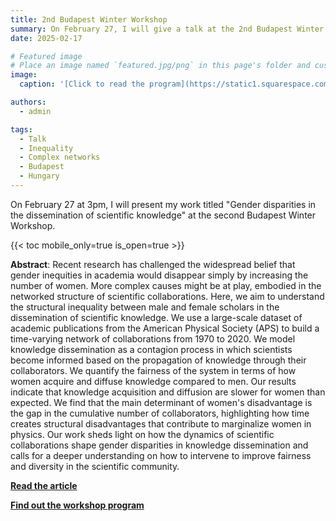 ```yaml
---
title: 2nd Budapest Winter Workshop
summary: On February 27, I will give a talk at the 2nd Budapest Winter Workshop
date: 2025-02-17

# Featured image
# Place an image named `featured.jpg/png` in this page's folder and customize its options here.
image:
  caption: '[Click to read the program](https://static1.squarespace.com/static/5f9fd5c50da41f74e9a62d36/t/67b360ccfa547030164ea3d6/1739808972590/BUDAPEST+WINTER+WORKSHOP+2025.pdf)'

authors:
  - admin

tags:
  - Talk
  - Inequality
  - Complex networks
  - Budapest
  - Hungary
---
```


On February 27 at 3pm, I will present my work titled "Gender disparities in the dissemination of scientific knowledge" at the second Budapest Winter Workshop. 

{{< toc mobile_only=true is_open=true >}}

**Abstract**: Recent research has challenged the widespread belief that gender inequities in academia would disappear simply by increasing the number of women. More complex causes might be at play, embodied in the networked structure of scientific collaborations. Here, we aim to understand the structural inequality between male and female scholars in the dissemination of scientific knowledge. We use a large-scale dataset of academic publications from the American Physical Society (APS) to build a time-varying network of collaborations from 1970 to 2020. We model knowledge dissemination as a contagion process in which scientists become informed based on the propagation of knowledge through their collaborators. We quantify the fairness of the system in terms of how women acquire and diffuse knowledge compared to men. Our results indicate that knowledge acquisition and diffusion are slower for women than expected. We find that the main determinant of women's disadvantage is the gap in the cumulative number of collaborators, highlighting how time creates structural disadvantages that contribute to marginalize women in physics. Our work sheds light on how the dynamics of scientific collaborations shape gender disparities in knowledge dissemination and calls for a deeper understanding on how to intervene to improve fairness and diversity in the scientific community.

[**Read the article**](https://arxiv.org/abs/2407.17441)

[**Find out the workshop program**](https://static1.squarespace.com/static/5f9fd5c50da41f74e9a62d36/t/67b360ccfa547030164ea3d6/1739808972590/BUDAPEST+WINTER+WORKSHOP+2025.pdf)
